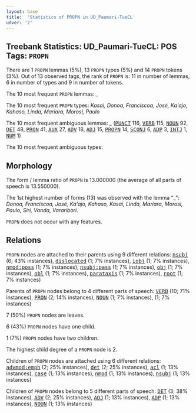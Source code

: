 ```yaml
---
layout: base
title:  'Statistics of PROPN in UD_Paumari-TueCL'
udver: '2'
---
```


## Treebank Statistics: UD_Paumari-TueCL: POS Tags: `PROPN`

There are 1 `PROPN` lemmas (5%), 13 `PROPN` types (5%) and 14 `PROPN` tokens (3%).
Out of 13 observed tags, the rank of `PROPN` is: 11 in number of lemmas, 6 in number of types and 9 in number of tokens.

The 10 most frequent `PROPN` lemmas: <em>_</em>

The 10 most frequent `PROPN` types:  <em>Kasai, Donoa, Franciscoa, José, Ka'ajo, Kahaso, Linda, Mariara, Morosi, Paulo</em>

The 10 most frequent ambiguous lemmas: <em>_</em> (<tt><a href="pad_tuecl-pos-PUNCT.html">PUNCT</a></tt> 116, <tt><a href="pad_tuecl-pos-VERB.html">VERB</a></tt> 115, <tt><a href="pad_tuecl-pos-NOUN.html">NOUN</a></tt> 92, <tt><a href="pad_tuecl-pos-DET.html">DET</a></tt> 48, <tt><a href="pad_tuecl-pos-PRON.html">PRON</a></tt> 41, <tt><a href="pad_tuecl-pos-AUX.html">AUX</a></tt> 27, <tt><a href="pad_tuecl-pos-ADV.html">ADV</a></tt> 18, <tt><a href="pad_tuecl-pos-ADJ.html">ADJ</a></tt> 15, <tt><a href="pad_tuecl-pos-PROPN.html">PROPN</a></tt> 14, <tt><a href="pad_tuecl-pos-SCONJ.html">SCONJ</a></tt> 6, <tt><a href="pad_tuecl-pos-ADP.html">ADP</a></tt> 3, <tt><a href="pad_tuecl-pos-INTJ.html">INTJ</a></tt> 1, <tt><a href="pad_tuecl-pos-NUM.html">NUM</a></tt> 1)

The 10 most frequent ambiguous types:  



## Morphology

The form / lemma ratio of `PROPN` is 13.000000 (the average of all parts of speech is 13.550000).

The 1st highest number of forms (13) was observed with the lemma “_”: <em>Donoa, Franciscoa, José, Ka'ajo, Kahaso, Kasai, Linda, Mariara, Morosi, Paulo, Siri, Vanda, Vararibori</em>.

`PROPN` does not occur with any features.


## Relations

`PROPN` nodes are attached to their parents using 9 different relations: <tt><a href="pad_tuecl-dep-nsubj.html">nsubj</a></tt> (6; 43% instances), <tt><a href="pad_tuecl-dep-dislocated.html">dislocated</a></tt> (1; 7% instances), <tt><a href="pad_tuecl-dep-iobj.html">iobj</a></tt> (1; 7% instances), <tt><a href="pad_tuecl-dep-nmod-poss.html">nmod:poss</a></tt> (1; 7% instances), <tt><a href="pad_tuecl-dep-nsubj-pass.html">nsubj:pass</a></tt> (1; 7% instances), <tt><a href="pad_tuecl-dep-obj.html">obj</a></tt> (1; 7% instances), <tt><a href="pad_tuecl-dep-obl.html">obl</a></tt> (1; 7% instances), <tt><a href="pad_tuecl-dep-parataxis.html">parataxis</a></tt> (1; 7% instances), <tt><a href="pad_tuecl-dep-root.html">root</a></tt> (1; 7% instances)

Parents of `PROPN` nodes belong to 4 different parts of speech: <tt><a href="pad_tuecl-pos-VERB.html">VERB</a></tt> (10; 71% instances), <tt><a href="pad_tuecl-pos-PRON.html">PRON</a></tt> (2; 14% instances), <tt><a href="pad_tuecl-pos-NOUN.html">NOUN</a></tt> (1; 7% instances),  (1; 7% instances)

7 (50%) `PROPN` nodes are leaves.

6 (43%) `PROPN` nodes have one child.

1 (7%) `PROPN` nodes have two children.

The highest child degree of a `PROPN` node is 2.

Children of `PROPN` nodes are attached using 6 different relations: <tt><a href="pad_tuecl-dep-advmod-emph.html">advmod:emph</a></tt> (2; 25% instances), <tt><a href="pad_tuecl-dep-det.html">det</a></tt> (2; 25% instances), <tt><a href="pad_tuecl-dep-acl.html">acl</a></tt> (1; 13% instances), <tt><a href="pad_tuecl-dep-case.html">case</a></tt> (1; 13% instances), <tt><a href="pad_tuecl-dep-nmod.html">nmod</a></tt> (1; 13% instances), <tt><a href="pad_tuecl-dep-nsubj.html">nsubj</a></tt> (1; 13% instances)

Children of `PROPN` nodes belong to 5 different parts of speech: <tt><a href="pad_tuecl-pos-DET.html">DET</a></tt> (3; 38% instances), <tt><a href="pad_tuecl-pos-ADV.html">ADV</a></tt> (2; 25% instances), <tt><a href="pad_tuecl-pos-ADJ.html">ADJ</a></tt> (1; 13% instances), <tt><a href="pad_tuecl-pos-ADP.html">ADP</a></tt> (1; 13% instances), <tt><a href="pad_tuecl-pos-NOUN.html">NOUN</a></tt> (1; 13% instances)

